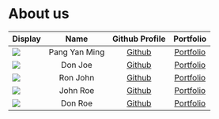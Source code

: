 # About us

Display |     Name      |             Github Profile              | Portfolio 
--------|:-------------:|:---------------------------------------:|:---------:
![](https://i.kym-cdn.com/photos/images/original/002/507/103/eaf.png) | Pang Yan Ming | [Github](https://github.com/Rayleigh47) | [Portfolio](docs/team/johndoe.md)
![](https://via.placeholder.com/100.png?text=Photo) |    Don Joe    |      [Github](https://github.com/)      | [Portfolio](docs/team/johndoe.md)
![](https://via.placeholder.com/100.png?text=Photo) |   Ron John    |      [Github](https://github.com/)      | [Portfolio](docs/team/johndoe.md)
![](https://via.placeholder.com/100.png?text=Photo) |   John Roe    |      [Github](https://github.com/)      | [Portfolio](docs/team/johndoe.md)
![](https://via.placeholder.com/100.png?text=Photo) |    Don Roe    |      [Github](https://github.com/)      | [Portfolio](docs/team/johndoe.md)
